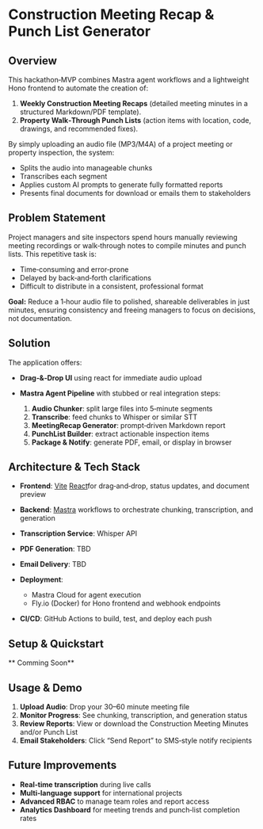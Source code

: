 # Construction Meeting Recap & Punch List Generator

## Overview

This hackathon‐MVP combines Mastra agent workflows and a lightweight Hono frontend to automate the creation of:

1. **Weekly Construction Meeting Recaps** (detailed meeting minutes in a structured Markdown/PDF template).
2. **Property Walk‑Through Punch Lists** (action items with location, code, drawings, and recommended fixes).

By simply uploading an audio file (MP3/M4A) of a project meeting or property inspection, the system:

- Splits the audio into manageable chunks
- Transcribes each segment
- Applies custom AI prompts to generate fully formatted reports
- Presents final documents for download or emails them to stakeholders

## Problem Statement

Project managers and site inspectors spend hours manually reviewing meeting recordings or walk‑through notes to compile minutes and punch lists. This repetitive task is:

- Time‑consuming and error‑prone
- Delayed by back‑and‑forth clarifications
- Difficult to distribute in a consistent, professional format

**Goal:** Reduce a 1‑hour audio file to polished, shareable deliverables in just minutes, ensuring consistency and freeing managers to focus on decisions, not documentation.

## Solution

The application offers:

- **Drag‑&‑Drop UI** using react for immediate audio upload
- **Mastra Agent Pipeline** with stubbed or real integration steps:

  1. **Audio Chunker**: split large files into 5‑minute segments
  2. **Transcribe**: feed chunks to Whisper or similar STT
  3. **MeetingRecap Generator**: prompt‐driven Markdown report
  4. **PunchList Builder**: extract actionable inspection items
  5. **Package & Notify**: generate PDF, email, or display in browser

## Architecture & Tech Stack

- **Frontend**: [Vite](https://vite.dev/) [React](https://react.dev/)for drag‑and‑drop, status updates, and document preview
- **Backend**: [Mastra](https://mastra.ai/) workflows to orchestrate chunking, transcription, and generation
- **Transcription Service**: Whisper API
- **PDF Generation**: TBD
- **Email Delivery**: TBD
- **Deployment**:

  - Mastra Cloud for agent execution
  - Fly.io (Docker) for Hono frontend and webhook endpoints

- **CI/CD**: GitHub Actions to build, test, and deploy each push

## Setup & Quickstart

** Comming Soon**

## Usage & Demo

1. **Upload Audio**: Drop your 30–60 minute meeting file
2. **Monitor Progress**: See chunking, transcription, and generation status
3. **Review Reports**: View or download the Construction Meeting Minutes and/or Punch List
4. **Email Stakeholders**: Click “Send Report” to SMS‑style notify recipients

## Future Improvements

- **Real‑time transcription** during live calls
- **Multi‑language support** for international projects
- **Advanced RBAC** to manage team roles and report access
- **Analytics Dashboard** for meeting trends and punch‑list completion rates
